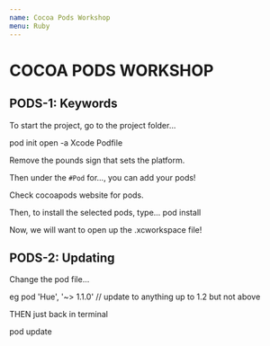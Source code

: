 ```yaml
---
name: Cocoa Pods Workshop
menu: Ruby 
---
```

# COCOA PODS WORKSHOP

## PODS-1: Keywords

To start the project, go to the project folder...

pod init
open -a Xcode Podfile

Remove the pounds sign that sets the platform.

Then under the `#Pod` for..., you can add your pods!

Check cocoapods website for pods.

Then, to install the selected pods, type...
pod install

Now, we will want to open up the .xcworkspace file!

## PODS-2: Updating

Change the pod file...

eg pod 'Hue', '~> 1.1.0' // update to anything up to 1.2 but not above

THEN just back in terminal

pod update
